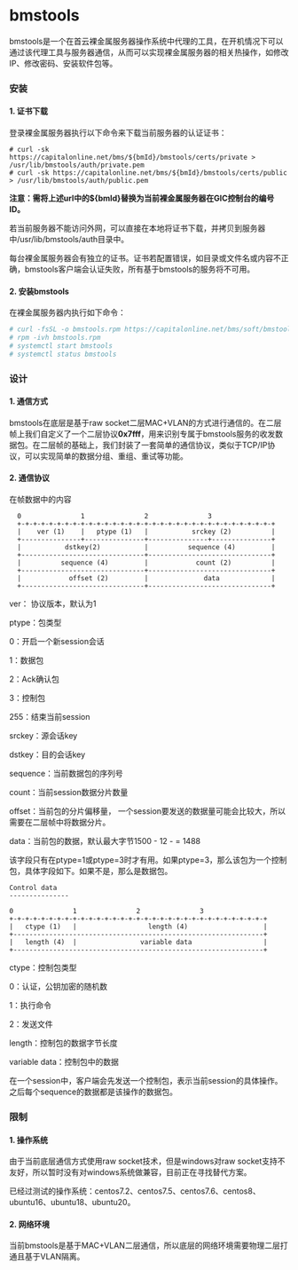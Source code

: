# bmstools
bmstools是一个在首云裸金属服务器操作系统中代理的工具，在开机情况下可以通过该代理工具与服务器通信，从而可以实现裸金属服务器的相关热操作，如修改IP、修改密码、安装软件包等。

### 安装

#### 1. 证书下载

登录裸金属服务器执行以下命令来下载当前服务器的认证证书：

```shell
# curl -sk https://capitalonline.net/bms/${bmId}/bmstools/certs/private > /usr/lib/bmstools/auth/private.pem
# curl -sk https://capitalonline.net/bms/${bmId}/bmstools/certs/public > /usr/lib/bmstools/auth/public.pem
```

**注意：需将上述url中的${bmId}替换为当前裸金属服务器在GIC控制台的编号ID。**

若当前服务器不能访问外网，可以直接在本地将证书下载，并拷贝到服务器中/usr/lib/bmstools/auth目录中。

每台裸金属服务器会有独立的证书。证书若配置错误，如目录或文件名或内容不正确，bmstools客户端会认证失败，所有基于bmstools的服务将不可用。

#### 2. 安装bmstools

在裸金属服务器内执行如下命令：

```sh
# curl -fsSL -o bmstools.rpm https://capitalonline.net/bms/soft/bmstools.rpm
# rpm -ivh bmstools.rpm
# systemctl start bmstools
# systemctl status bmstools
```

### 设计

#### 1. 通信方式

bmstools在底层是基于raw socket二层MAC+VLAN的方式进行通信的。在二层帧上我们自定义了一个二层协议**0x7fff**，用来识别专属于bmstools服务的收发数据包。在二层帧的基础上，我们封装了一套简单的通信协议，类似于TCP/IP协议，可以实现简单的数据分组、重组、重试等功能。

#### 2. 通信协议

在帧数据中的内容

```
  0               1               2               3
  +-+-+-+-+-+-+-+-+-+-+-+-+-+-+-+-+-+-+-+-+-+-+-+-+-+-+-+-+-+-+-+-+
  |    ver (1)    |   ptype (1)   |           srckey (2)          |
  +---------------+---------------+---------------+---------------+
  |           dstkey(2)           |          sequence (4)         |
  +-------------------------------+-------------------------------+
  |          sequence (4)         |            count (2)          |
  +-------------------------------+-------------------------------+
  |            offset (2)         |              data             |
  +-------------------------------+-------------------------------+
```

ver： 协议版本，默认为1

ptype：包类型

   0：开启一个新session会话

   1：数据包

   2：Ack确认包

   3：控制包

   255：结束当前session

srckey：源会话key

dstkey：目的会话key

sequence：当前数据包的序列号

count：当前session数据分片数量

offset：当前包的分片偏移量， 一个session要发送的数据量可能会比较大，所以需要在二层帧中将数据分片。

data：当前包的数据，默认最大字节1500 - 12 - = 1488

该字段只有在ptype=1或ptype=3时才有用。如果ptype=3，那么该包为一个控制包，具体字段如下。如果不是，那么是数据包。

```
Control data
---------------

0               1               2               3
+-+-+-+-+-+-+-+-+-+-+-+-+-+-+-+-+-+-+-+-+-+-+-+-+-+-+-+-+-+-+-+-+
|   ctype (1)   |                  length (4)                   |
+---------------------------------------------------------------+
|   length (4)  |                variable data                  |
+---------------------------------------------------------------+
```

ctype：控制包类型

  0：认证，公钥加密的随机数

  1：执行命令

  2：发送文件

length：控制包的数据字节长度

variable data：控制包中的数据

在一个session中，客户端会先发送一个控制包，表示当前session的具体操作。之后每个sequence的数据都是该操作的数据包。

### 限制

#### 1. 操作系统

由于当前底层通信方式使用raw socket技术，但是windows对raw socket支持不友好，所以暂时没有对windows系统做兼容，目前正在寻找替代方案。

已经过测试的操作系统：centos7.2、centos7.5、centos7.6、centos8、ubuntu16、ubuntu18、ubuntu20。

#### 2. 网络环境

当前bmstools是基于MAC+VLAN二层通信，所以底层的网络环境需要物理二层打通且基于VLAN隔离。